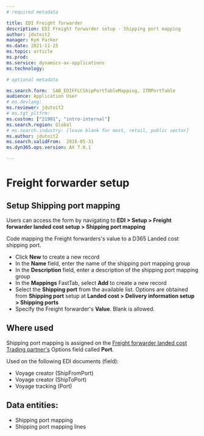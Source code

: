 ```yaml
---
# required metadata

title: EDI Freight forwarder
description: EDI Freight forwarder setup - Shipping port mapping
author: jdutoit2
manager: Kym Parker
ms.date: 2021-11-25
ms.topic: article
ms.prod: 
ms.service: dynamics-ax-applications
ms.technology: 

# optional metadata

ms.search.form:  SAB_EDIFFLCShipPortTableMapping, ITMPortTable
audience: Application User
# ms.devlang:
ms.reviewer: jdutoit2
# ms.tgt_pltfrm:
ms.custom: ["21901", "intro-internal"]
ms.search.region: Global
# ms.search.industry: [leave blank for most, retail, public sector]
ms.author: jdutoit2
ms.search.validFrom:  2016-05-31
ms.dyn365.ops.version: AX 7.0.1

---
```


# Freight forwarder setup
## Setup Shipping port mapping

Users can access the form by navigating to **EDI > Setup > Freight forwarder landed cost setup > Shipping port mapping**

Code mapping the Freight forwarders's value to a D365 Landed cost shipping port. <br>

- Click **New** to create a new record
-	In the **Name** field, enter the name of the shipping port mapping group
-	In the **Description** field, enter a description of the shipping port mapping group
-	In the **Mappings** FastTab, select **Add** to create a new record
-	Select the **Shipping port** from the available list. Options are obtained from **Shipping port** setup at **Landed cost > Delivery information setup > Shipping ports**
-	Specify the Freight forwarder's **Value**. Blank is allowed.

## Where used
Shipping port mapping is assigned on the [Freight forwarder landed cost Trading partner's](../Trading-partner.md) Options field called **Port**.

Used on the following EDI documents (field):
- Voyage creator (ShipFromPort)
- Voyage creator (ShipToPort)
- Voyage tracking (Port)

## Data entities:
- Shipping port mapping
- Shipping port mapping lines
